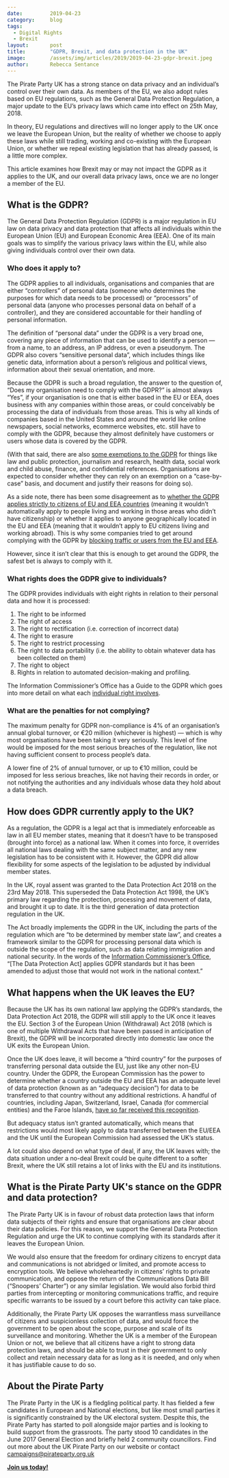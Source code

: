 ```yaml
---
date:         2019-04-23
category:     blog
tags:
  - Digital Rights
  - Brexit
layout:       post
title:        "GDPR, Brexit, and data protection in the UK"
image:        /assets/img/articles/2019/2019-04-23-gdpr-brexit.jpeg
author:       Rebecca Sentance
---
```

The Pirate Party UK has a strong stance on data privacy and an individual’s control over their own data. As members of the EU, we also adopt rules based on EU regulations, such as the General Data Protection Regulation, a major update to the EU’s privacy laws which came into effect on 25th May, 2018.

In theory, EU regulations and directives will no longer apply to the UK once we leave the European Union, but the reality of whether we choose to apply these laws while still trading, working and co-existing with the European Union, or whether we repeal existing legislation that has already passed, is a little more complex.

This article examines how Brexit may or may not impact the GDPR as it applies to the UK, and our overall data privacy laws, once we are no longer a member of the EU.

## What is the GDPR?
The General Data Protection Regulation (GDPR) is a major regulation in EU law on data privacy and data protection that affects all individuals within the European Union (EU) and European Economic Area (EEA). One of its main goals was to simplify the various privacy laws within the EU, while also giving individuals control over their own data.

### Who does it apply to?
The GDPR applies to all individuals, organisations and companies that are either “controllers” of personal data (someone who determines the purposes for which data needs to be processed) or “processors” of personal data (anyone who processes personal data on behalf of a controller), and they are considered accountable for their handling of personal information.

The definition of “personal data” under the GDPR is a very broad one, covering any piece of information that can be used to identify a person — from a name, to an address, an IP address, or even a pseudonym. The GDPR also covers “sensitive personal data”, which includes things like genetic data, information about a person’s religious and political views, information about their sexual orientation, and more.

Because the GDPR is such a broad regulation, the answer to the question of, “Does my organisation need to comply with the GDPR?” is almost always “Yes”, if your organisation is one that is either based in the EU or EEA, does business with any companies within those areas, or could conceivably be processing the data of individuals from those areas. This is why all kinds of companies based in the United States and around the world like online newspapers, social networks, ecommerce websites, etc. still have to comply with the GDPR, because they almost definitely have customers or users whose data is covered by the GDPR.

(With that said, there are also [some exemptions to the GDPR](https://ico.org.uk/for-organisations/guide-to-data-protection/guide-to-the-general-data-protection-regulation-gdpr/exemptions/) for things like law and public protection, journalism and research, health data, social work and child abuse, finance, and confidential references. Organisations are expected to consider whether they can rely on an exemption on a “case-by-case” basis, and document and justify their reasons for doing so).

As a side note, there has been some disagreement as to [whether the GDPR applies strictly to citizens of EU and EEA countries](http://www.davidfroud.com/gdpr-not-just-eu-citizens-or-residents/) (meaning it wouldn’t automatically apply to people living and working in those areas who didn’t have citizenship) or whether it applies to anyone geographically located in the EU and EEA (meaning that it wouldn’t apply to EU citizens living and working abroad). This is why some companies tried to get around complying with the GDPR by [blocking traffic or users from the EU and EEA](https://www.itgovernance.eu/blog/en/non-eu-organisations-block-european-traffic-to-avoid-gdpr-obligations).

However, since it isn’t clear that this is enough to get around the GDPR, the safest bet is always to comply with it.

### What rights does the GDPR give to individuals?
The GDPR provides individuals with eight rights in relation to their personal data and how it is processed:
1. The right to be informed
2. The right of access
3. The right to rectification (i.e. correction of incorrect data)
4. The right to erasure
5. The right to restrict processing
6. The right to data portability (i.e. the ability to obtain whatever data has been collected on them)
7. The right to object
8. Rights in relation to automated decision-making and profiling.

The Information Commissioner’s Office has a Guide to the GDPR which goes into more detail on what each [individual right involves](https://ico.org.uk/for-organisations/guide-to-data-protection/guide-to-the-general-data-protection-regulation-gdpr/individual-rights/).

### What are the penalties for not complying?
The maximum penalty for GDPR non-compliance is 4% of an organisation’s annual global turnover, or €20 million (whichever is highest) — which is why most organisations have been taking it very seriously. This level of fine would be imposed for the most serious breaches of the regulation, like not having sufficient consent to process people’s data.

A lower fine of 2% of annual turnover, or up to €10 million, could be imposed for less serious breaches, like not having their records in order, or not notifying the authorities and any individuals whose data they hold about a data breach.

## How does GDPR currently apply to the UK?
As a regulation, the GDPR is a legal act that is immediately enforceable as law in all EU member states, meaning that it doesn’t have to be transposed (brought into force) as a national law. When it comes into force, it overrides all national laws dealing with the same subject matter, and any new legislation has to be consistent with it. However, the GDPR did allow flexibility for some aspects of the legislation to be adjusted by individual member states.

In the UK, royal assent was granted to the Data Protection Act 2018 on the 23rd May 2018. This superseded the Data Protection Act 1998, the UK’s primary law regarding the protection, processing and movement of data, and brought it up to date. It is the third generation of data protection regulation in the UK.

The Act broadly implements the GDPR in the UK, including the parts of the regulation which are “to be determined by member state law”, and creates a framework similar to the GDPR for processing personal data which is outside the scope of the regulation, such as data relating immigration and national security. In the words of the [Information Commissioner’s Office](https://ico.org.uk/for-organisations/data-protection-act-2018/), “[The Data Protection Act] applies GDPR standards but it has been amended to adjust those that would not work in the national context.”

## What happens when the UK leaves the EU?
Because the UK has its own national law applying the GDPR’s standards, the Data Protection Act 2018, the GDPR will still apply to the UK once it leaves the EU. Section 3 of the European Union (Withdrawal) Act 2018 (which is one of multiple Withdrawal Acts that have been passed in anticipation of Brexit), the GDPR will be incorporated directly into domestic law once the UK exits the European Union.

Once the UK does leave, it will become a “third country” for the purposes of transferring personal data outside the EU, just like any other non-EU country. Under the GDPR, the European Commission has the power to determine whether a country outside the EU and EEA has an adequate level of data protection (known as an “adequacy decision”) for data to be transferred to that country without any additional restrictions. A handful of countries, including Japan, Switzerland, Israel, Canada (for commercial entities) and the Faroe Islands, [have so far received this recognition](https://ec.europa.eu/info/law/law-topic/data-protection/data-transfers-outside-eu/adequacy-protection-personal-data-non-eu-countries_en).

But adequacy status isn’t granted automatically, which means that restrictions would most likely apply to data transferred between the EU/EEA and the UK until the European Commission had assessed the UK’s status.

A lot could also depend on what type of deal, if any, the UK leaves with; the data situation under a no-deal Brexit could be quite different to a softer Brexit, where the UK still retains a lot of links with the EU and its institutions.

## What is the Pirate Party UK's stance on the GDPR and data protection?
The Pirate Party UK is in favour of robust data protection laws that inform data subjects of their rights and ensure that organisations are clear about their data policies. For this reason, we support the General Data Protection Regulation and urge the UK to continue complying with its standards after it leaves the European Union.

We would also ensure that the freedom for ordinary citizens to encrypt data and communications is not abridged or limited, and promote access to encryption tools. We believe wholeheartedly in citizens’ rights to private communication, and oppose the return of the Communications Data Bill (“Snoopers’ Charter”) or any similar legislation. We would also forbid third parties from intercepting or monitoring communications traffic, and require specific warrants to be issued by a court before this activity can take place.

Additionally, the Pirate Party UK opposes the warrantless mass surveillance of citizens and suspicionless collection of data, and would force the government to be open about the scope, purpose and scale of its surveillance and monitoring. Whether the UK is a member of the European Union or not, we believe that all citizens have a right to strong data protection laws, and should be able to trust in their government to only collect and retain necessary data for as long as it is needed, and only when it has justifiable cause to do so.

## About the Pirate Party

The Pirate Party in the UK is a fledgling political party. It has fielded a few candidates in European and National elections, but like most small parties it is significantly constrained by the UK electoral system. Despite this, the Pirate Party has started to poll alongside major parties and is looking to build support from the grassroots. The party stood 10 candidates in the June 2017 General Election and briefly held 2 community councillors.
Find out more about the UK Pirate Party on our website or contact campaigns@pirateparty.org.uk

[**Join us today!**](https://www.pirateparty.org.uk/join-us)